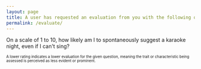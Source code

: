 ```yaml
---
layout: page
title: A user has requested an evaluation from you with the following question
permalink: /evaluate/
---
```

<style>
    .rating {
        display: flex;
        justify-content: space-between; /* Distributes images evenly */
        align-items: center;
        width: 100%;
        padding: 0px; /* Adds padding on both sides */
    }

    .rating img {
        flex-grow: 1; /* Makes images stretch within the container */
        width: 30px;
        max-width: 10%; /* Ensures images don't become too large */
        cursor: pointer;
        margin: 5px;
        opacity: 1.0;
        transition: opacity 0.3s;
    }

    .rating img:hover ~ img {
        opacity: 0.5;
    }

    p.small-description {
        font-size: 0.7em;
    }
</style>

<link rel="preload" href="/media/ratings/rating-small.png" as="image" type="image/png">

<script>
    var hash = "";
    var initiatorId = "";
    var traitId = "";
    var questionId = "";
    var encodedQuestion = "";

    document.addEventListener("DOMContentLoaded", function () {
        hash = new URLSearchParams(window.location.search).get("hash");
        initiatorId = new URLSearchParams(window.location.search).get("initiatorId");
        traitId = new URLSearchParams(window.location.search).get("traitId");
        questionId = new URLSearchParams(window.location.search).get("questionId");
        encodedQuestion = new URLSearchParams(window.location.search).get("encodedQuestion");

        // Decode Base64-encoded question
        if (encodedQuestion) {
            try {
                const decodedQuestion = atob(encodedQuestion);
                document.getElementById("question-text").innerText = decodedQuestion;
            } catch (error) {
                console.error("Error decoding question:", error);
                document.getElementById("question-text").innerText = "Error loading question.";
            }
        }

        // Generate rating buttons (1-10 scale)
        const ratingContainer = document.getElementById("rating-container");
        for (let i = 1; i <= 10; i++) {
            const img = document.createElement("img");
            img.src = `/media/ratings/rating.png`;
            img.alt = `Rating ${i}`;
            img.title = `Rating ${i}`;
            img.onclick = function() { submitRating(i); };
            ratingContainer.appendChild(img);
        }
    });

    // Submit rating function
    function submitRating(rating) {
        const endpointBase = "https://script.google.com/macros/s/AKfycbxm4vkKZMhDO1r-rPZcc_bgd3FcsdxpbZG7Tk3Ukr7-U6EzJMv6Tigic5eIHgVmzV-X/exec";
        const requestUrl = `${endpointBase}?endpoint=evaluate_user&questionId=${questionId}&rating=${rating}&traitId=${traitId}&initiatorId=${initiatorId}&hash=${hash}&encodedQuestion=${encodedQuestion}`;

        fetch(requestUrl, {
            redirect: "follow",
            method: "POST",
            headers: { "Content-Type": "text/plain" },
            body: JSON.stringify({ rating: rating })
        })
        .then(response => response.json())
        .then(data => alert("Your evaluation has been registered. Thank you for your evaluation!"))
        .catch(error => alert("Unfortunately, an error occurred while submitting your evaluation. If error persist, please report the issue to support@knowu.app"));
    }
</script>

<div>
    <p id="question-text">On a scale of 1 to 10, how likely am I to spontaneously suggest a karaoke night, even if I can't sing?</p>
    <p class="small-description">A lower rating indicates a lower evaluation for the given question, meaning the trait or characteristic being assessed is perceived as less evident or prominent.</p>
    <div class="rating" id="rating-container"></div>
</div>
